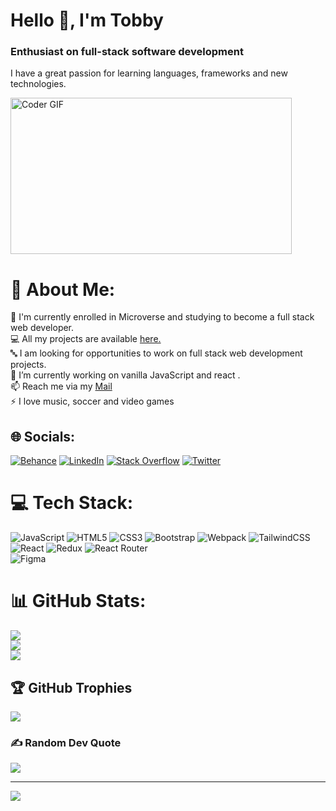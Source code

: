 <h1> Hello 👋, I'm Tobby </h1>

<h3>Enthusiast on full-stack software development</h3>

<p>I have a great passion for learning languages, frameworks and new technologies.</p>

<img align="center" alt="Coder GIF" height=250 width=450 src="https://thumbs.gfycat.com/EvilNextDevilfish-small.gif" />


# 💫 About Me:
🌱 I'm currently enrolled in Microverse and studying to become a full stack web developer.<br>💻 All my projects are available [here.](https://github.com/Tobby8629?tab=repositories)<br>🔤 I am looking for opportunities to work on full stack web development projects.<br>🔭 I’m currently working on vanilla JavaScript and react .<br>📫 Reach me via my [Mail](popoolasamuel8629@gmail.com)<br>⚡ I love music, soccer and video games  

## 🌐 Socials:

[![Behance](https://img.shields.io/badge/Behance-1769ff?logo=behance&logoColor=white)](https://behance.net/popoola-samuel-oluwatobby) [![LinkedIn](https://img.shields.io/badge/LinkedIn-%230077B5.svg?logo=linkedin&logoColor=white)](https://linkedin.com/in/samuel-popoola-tobby)
[![Stack Overflow](https://img.shields.io/badge/-Stackoverflow-FE7A16?logo=stack-overflow&logoColor=white)](https://stackoverflow.com/users/21087055) [![Twitter](https://img.shields.io/badge/Twitter-%231DA1F2.svg?logo=Twitter&logoColor=white)](https://twitter.com/tobby_samuels) 

# 💻 Tech Stack:
![JavaScript](https://img.shields.io/badge/javascript-%23323330.svg?style=for-the-badge&logo=javascript&logoColor=%23F7DF1E) 
![HTML5](https://img.shields.io/badge/html5-%23E34F26.svg?style=for-the-badge&logo=html5&logoColor=white) 
![CSS3](https://img.shields.io/badge/css3-%231572B6.svg?style=for-the-badge&logo=css3&logoColor=white) 
![Bootstrap](https://img.shields.io/badge/bootstrap-%23563D7C.svg?style=for-the-badge&logo=bootstrap&logoColor=white) 
![Webpack](https://img.shields.io/badge/webpack-%238DD6F9.svg?style=for-the-badge&logo=webpack&logoColor=black) 
![TailwindCSS](https://img.shields.io/badge/tailwindcss-%2338B2AC.svg?style=for-the-badge&logo=tailwind-css&logoColor=white) 
![React](https://img.shields.io/badge/react-%2320232a.svg?style=for-the-badge&logo=react&logoColor=%2361DAFB)
![Redux](https://img.shields.io/badge/redux-%23593d88.svg?style=for-the-badge&logo=redux&logoColor=white)
![React Router](https://img.shields.io/badge/React_Router-CA4245?style=for-the-badge&logo=react-router&logoColor=white) 	
![Figma](https://img.shields.io/badge/figma-%23F24E1E.svg?style=for-the-badge&logo=figma&logoColor=white)

# 📊 GitHub Stats:
![](https://github-readme-stats.vercel.app/api?username=tobby8629&theme=tokyonight&hide_border=true&include_all_commits=true&count_private=true)<br/>
![](https://github-readme-streak-stats.herokuapp.com/?user=tobby8629&theme=tokyonight&hide_border=true)<br/>
![](https://github-readme-stats.vercel.app/api/top-langs/?username=tobby8629&theme=tokyonight&hide_border=true&include_all_commits=true&count_private=true&layout=compact)

## 🏆 GitHub Trophies
![](https://github-profile-trophy.vercel.app/?username=tobby8629&theme=tokyonight&no-frame=true&no-bg=false&margin-w=4)

### ✍️ Random Dev Quote
![](https://quotes-github-readme.vercel.app/api?type=horizontal&theme=tokyonight)

---
[![](https://visitcount.itsvg.in/api?id=tobby8629&icon=2&color=0)](https://visitcount.itsvg.in)

<!-- Proudly created with GPRM ( https://gprm.itsvg.in ) -->
